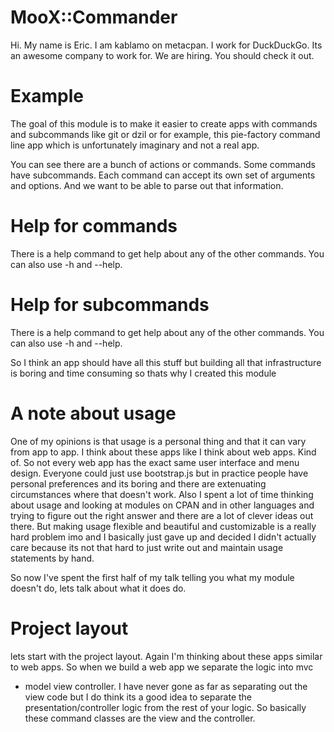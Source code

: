 # MooX::Commander

Hi. My name is Eric. I am kablamo on metacpan.  I work for DuckDuckGo.  Its
an awesome company to work for.  We are hiring.  You should check it out.

# Example
The goal of this module is to make it easier to create apps with commands and
subcommands like git or dzil or for example, this pie-factory command line app
which is unfortunately imaginary and not a real app.

You can see there are a bunch of actions or commands.  Some commands have
subcommands.  Each command can accept its own set of arguments and options.
And we want to be able to parse out that information.

# Help for commands

There is a help command to get help about any of the other commands.  You can
also use -h and --help.

# Help for subcommands

There is a help command to get help about any of the other commands.  You can
also use -h and --help.

So I think an app should have all this stuff but building all that
infrastructure is boring and time consuming so thats why I created
this module

# A note about usage

One of my opinions is that usage is a personal thing and that it can vary 
from app to app.  I think about these apps like I think about web apps.
Kind of.  So not every web app has the exact same user interface and menu
design.  Everyone could just use bootstrap.js but in practice people have
personal preferences and its boring and there are extenuating circumstances
where that doesn't work.  Also I spent a lot of time thinking about usage and
looking at modules on CPAN and in other languages and trying to figure out the
right answer and there are a lot of clever ideas out there.  But making usage
flexible and beautiful and customizable is a really hard problem imo and I
basically just gave up and decided I didn't actually care because its not that
hard to just write out and maintain usage statements by hand.

So now I've spent the first half of my talk telling you what my module doesn't
do, lets talk about what it does do.

# Project layout

lets start with the project layout.  Again I'm thinking about these apps
similar to web apps.  So when we build a web app we separate the logic into mvc
- model view controller.  I have never gone as far as separating out the view
code but I do think its a good idea to separate the presentation/controller
logic from the rest of your logic.  So basically these command classes are the
view and the controller.

